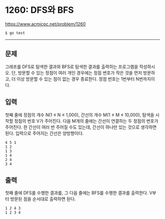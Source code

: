 # 1260: DFS와 BFS

https://www.acmicpc.net/problem/1260

```
$ go test
```

---

## 문제

그래프를 DFS로 탐색한 결과와 BFS로 탐색한 결과를 출력하는 프로그램을
작성하시오. 단, 방문할 수 있는 정점이 여러 개인 경우에는 정점 번호가 작은 것을
먼저 방문하고, 더 이상 방문할 수 있는 점이 없는 경우 종료한다. 정점 번호는
1번부터 N번까지이다.

## 입력

첫째 줄에 정점의 개수 N(1 ≤ N ≤ 1,000), 간선의 개수 M(1 ≤ M ≤ 10,000), 탐색을
시작할 정점의 번호 V가 주어진다. 다음 M개의 줄에는 간선이 연결하는 두 정점의
번호가 주어진다. 한 간선이 여러 번 주어질 수도 있는데, 간선이 하나만 있는
것으로 생각하면 된다. 입력으로 주어지는 간선은 양방향이다.

```
4 5 1
1 2
1 3
1 4
2 4
3 4
```

## 출력

첫째 줄에 DFS를 수행한 결과를, 그 다음 줄에는 BFS를 수행한 결과를 출력한다.
V부터 방문된 점을 순서대로 출력하면 된다.

```
1 2 4 3
1 2 3 4
```
